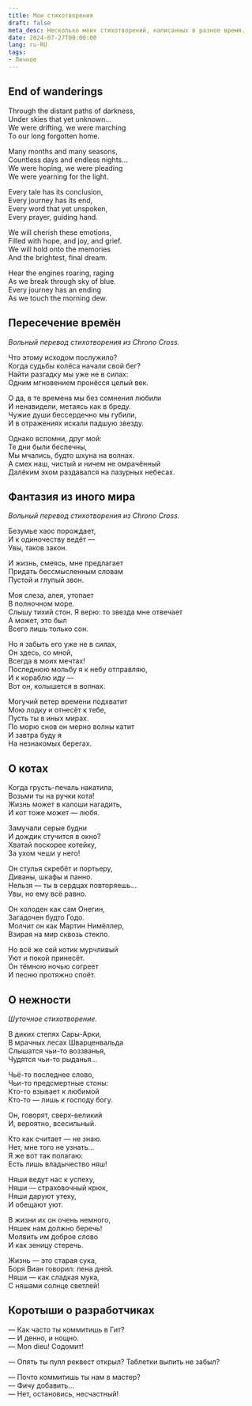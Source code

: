 ```yaml
---
title: Мои стихотворения
draft: false
meta_desc: Несколько моих стихотворений, написанных в разное время.
date: 2024-07-27T00:00:00
lang: ru-RU
tags:
- Личное
---
```


## End of wanderings

Through the distant paths of darkness,  
Under skies that yet unknown...  
We were drifting, we were marching  
To our long forgotten home.

Many months and many seasons,  
Countless days and endless nights...  
We were hoping, we were pleading  
We were yearning for the light.

Every tale has its conclusion,  
Every journey has its end,  
Every word that yet unspoken,  
Every prayer, guiding hand.

We will cherish these emotions,  
Filled with hope, and joy, and grief.  
We will hold onto the memories  
And the brightest, final dream.

Hear the engines roaring, raging  
As we break through sky of blue.  
Every journey has an ending  
As we touch the morning dew.

## Пересечение времён

*Вольный перевод стихотворения из Chrono Cross.*

Что этому исходом послужило?  
Когда судьбы колёса начали свой бег?  
Найти разгадку мы уже не в силах:  
Одним мгновением пронёсся целый век.

О да, в те времена мы без сомнения любили  
И ненавидели, метаясь как в бреду.  
Чужие души бессердечно мы губили,  
И в отражениях искали падшую звезду.

Однако вспомни, друг мой:  
Те дни были беспечны,  
Мы мчались, будто шхуна на волнах.  
А смех наш, чистый и ничем не омрачённый  
Далёким эхом раздавался на лазурных небесах.

## Фантазия из иного мира

*Вольный перевод стихотворения из Chrono Cross.*

Безумье хаос порождает,  
И к одиночеству ведёт &mdash;  
Увы, таков закон.

И жизнь, смеясь, мне предлагает  
Придать бессмысленным словам  
Пустой и глупый звон.

Моя слеза, алея, утопает  
В полночном море.  
Слышу тихий стон.
Я верю: то звезда мне отвечает  
А может, это был  
Всего лишь только сон.

Но я забыть его уже не в силах,  
Он здесь, со мной,  
Всегда в моих мечтах!  
Последнюю мольбу я к небу отправляю,  
И к кораблю иду &mdash;  
Вот он, колышется в волнах.

Могучий ветер времени подхватит  
Мою лодку и отнесёт к тебе,  
Пусть ты в иных мирах.  
По морю снов он мерно волны катит  
И завтра буду я  
На незнакомых берегах.

## О котах

Когда грусть-печаль накатила,  
Возьми ты на ручки кота!  
Жизнь может в калоши нагадить,  
И кот тоже может &mdash; любя.  

Замучали серые будни  
И дождик стучится в окно?  
Хватай поскорее котейку,  
За ухом чеши у него!  

Он стулья скребёт и портьеру,  
Диваны, шкафы и панно.  
Нельзя &mdash; ты в сердцах повторяешь...  
Увы, но ему всё равно.  

Он холоден как сам Онегин,  
Загадочен будто Годо.  
Молчит он как Мартин Нимёллер,  
Взирая на мир сквозь стекло.  

Но всё же сей котик мурчливый  
Уют и покой принесёт.  
Он тёмною ночью согреет  
И песню протяжно споёт.

## О нежности

*Шуточное стихотворение.*

В диких степях Сары-Арки,  
В мрачных лесах Шварценвальда  
Слышатся чьи-то воззванья,  
Чудятся чьи-то рыданья...  

Чьё-то последнее слово,  
Чьи-то предсмертные стоны:  
Кто-то взывает к любимой  
Кто-то &mdash; лишь к господу богу.  

Он, говорят, сверх-великий  
И, вероятно, всесильный.  

Кто как считает &mdash; не знаю.  
Нет, мне того не узнать...  
Я же вот так полагаю:   
Есть лишь владычество няш!  

Няши ведут нас к успеху,  
Няши &mdash; страховочный крюк,  
Няши даруют утеху,  
И обещают уют.  

В жизни их он очень немного,  
Няшек нам должно беречь!  
Молвить им доброе слово  
И как зеницу стеречь.  

Жизнь &mdash; это старая сука,  
Боря Виан говорил: пена дней.  
Няши &mdash; как сладкая мука,  
С няшами солнце светлей!

## Коротыши о разработчиках

&mdash; Как часто ты коммитишь в Гит?  
&mdash; И денно, и нощно.  
&mdash; Mon dieu! Содомит!

&mdash; Опять ты пулл реквест открыл? Таблетки выпить не забыл?

&mdash; Почто коммитишь ты нам в мастер?  
&mdash; Фичу добавить...  
&mdash; Нет, остановись, несчастный!